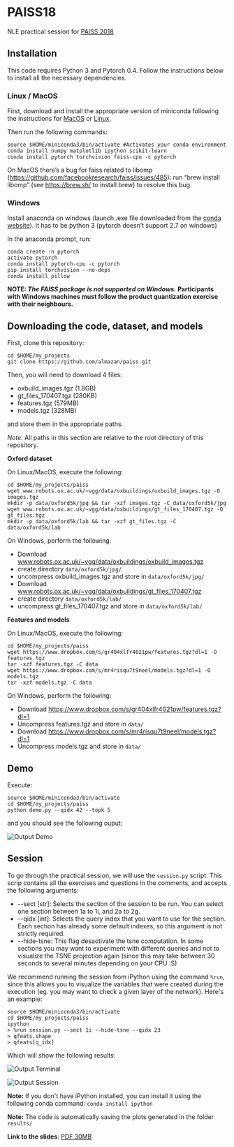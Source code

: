 # PAISS18
NLE practical session for [PAISS 2018](https://project.inria.fr/paiss/)

## Installation

This code requires Python 3 and Pytorch 0.4. Follow the instructions below to install all the necessary dependencies.

### Linux / MacOS

First, download and install the appropriate version of miniconda following the instructions for [MacOS](https://conda.io/docs/user-guide/install/macos.html) or [Linux](https://conda.io/docs/user-guide/install/linux.html).

Then run the following commands:

```
source $HOME/miniconda3/bin/activate #Activates your conda environment
conda install numpy matplotlib ipython scikit-learn
conda install pytorch torchvision faiss-cpu -c pytorch
```

On MacOS there’s a bug for faiss related to libomp (https://github.com/facebookresearch/faiss/issues/485): run “brew install libomp”  (see https://brew.sh/ to install brew) to resolve this bug.

### Windows

Install anaconda on windows (launch .exe file downloaded from the [conda website](https://conda.io/docs/user-guide/install/windows.html)). It has to be python 3 (pytorch doesn’t support 2.7 on windows)

In the anaconda prompt, run:

```
conda create -n pytorch
activate pytorch
conda install pytorch-cpu -c pytorch
pip install torchvision --no-deps
conda install pillow
```

**NOTE: _The FAISS package is not supported on Windows._ Participants with Windows machines must follow the product quantization exercise with their neighbours.**

## Downloading the code, dataset, and models

First, clone this repository:

```
cd $HOME/my_projects
git clone https://github.com/almazan/paiss.git
```

Then, you will need to download 4 files:

- oxbuild_images.tgz (1.8GB)
- gt\_files\_170407.tgz (280KB)
- features.tgz (579MB)
- models.tgz (328MB)

and store them in the appropriate paths.

_Note:_ All paths in this section are relative to the root directory of this repository.

**Oxford dataset**

On Linux/MacOS, execute the following:

```
cd $HOME/my_projects/paiss
wget www.robots.ox.ac.uk/~vgg/data/oxbuildings/oxbuild_images.tgz -O images.tgz
mkdir -p data/oxford5k/jpg && tar -xzf images.tgz -C data/oxford5k/jpg
wget www.robots.ox.ac.uk/~vgg/data/oxbuildings/gt_files_170407.tgz -O gt_files.tgz
mkdir -p data/oxford5k/lab && tar -xzf gt_files.tgz -C data/oxford5k/lab
```

On Windows, perform the following:

- Download www.robots.ox.ac.uk/~vgg/data/oxbuildings/oxbuild_images.tgz
- create directory `data/oxford5k/jpg/`
- uncompress oxbuild_images.tgz and store in `data/oxford5k/jpg/`
- Download www.robots.ox.ac.uk/~vgg/data/oxbuildings/gt_files_170407.tgz
- create directory `data/oxford5k/lab/`
- uncompress gt\_files\_170407.tgz and store in `data/oxford5k/lab/`

**Features and models**

On Linux/MacOS, execute the following:

```
cd $HOME/my_projects/paiss
wget https://www.dropbox.com/s/gr404xlfr4021pw/features.tgz?dl=1 -O features.tgz
tar -xzf features.tgz -C data
wget https://www.dropbox.com/s/mr4risqu7t9neel/models.tgz?dl=1 -O models.tgz
tar -xzf models.tgz -C data
```

On Windows, perform the following:

- Download https://www.dropbox.com/s/gr404xlfr4021pw/features.tgz?dl=1
- Uncompress features.tgz and store in `data/`
- Download https://www.dropbox.com/s/mr4risqu7t9neel/models.tgz?dl=1
- Uncompress models.tgz and store in `data/`


## Demo

Execute:

```
source $HOME/miniconda3/bin/activate
cd $HOME/my_projects/paiss
python demo.py --qidx 42 --topk 5
```

and you should see the following ouput:

![Output Demo](https://www.dropbox.com/s/pgboc4yrehvdsh7/out.png?raw=1)

## Session

To go through the practical session, we will use the `session.py` script. This scrip contains all the exercises and questions in the comments, and accepts the following arguments:

- --sect [str]: Selects the section of the session to be run. You can select one section between 1a to 1i, and 2a to 2g.
- --qidx [int]: Selects the query index that you want to use for the section. Each section has already some default indexes, so this argument is not strictly required.
- --hide-tsne: This flag desactivate the tsne computation. In some sections you may want to experiment with different queries and not to visualize the TSNE projection again (since this may take between 30 seconds to several minutes depending on your CPU :S)


We recommend running the session from iPython using the command `%run`, since this allows you to visualize the variables that were created during the execution (eg. you may want to check a given layer of the network). Here's an example:

```
source $HOME/miniconda3/bin/activate
cd $HOME/my_projects/paiss
ipython
> %run session.py --sect 1i --hide-tsne --qidx 23
> qfeats.shape
> qfeats[q_idx]
```

Which will show the following results:

![Output Terminal](https://www.dropbox.com/s/ak3jekahvojftgs/terminal.png?raw=1)

![Output Session](https://www.dropbox.com/s/njerxf4j8vv5ji1/out2.png?raw=1)

**Note:** If you don't have iPython installed, you can install it using the following conda command: `conda install ipython`

**Note:** The code is automatically saving the plots generated in the folder `results/`

**Link to the slides**: [PDF 30MB](https://www.dropbox.com/s/mjmh8al5wg6731j/18_07_PAISS_practical_session.pdf?dl=0)

